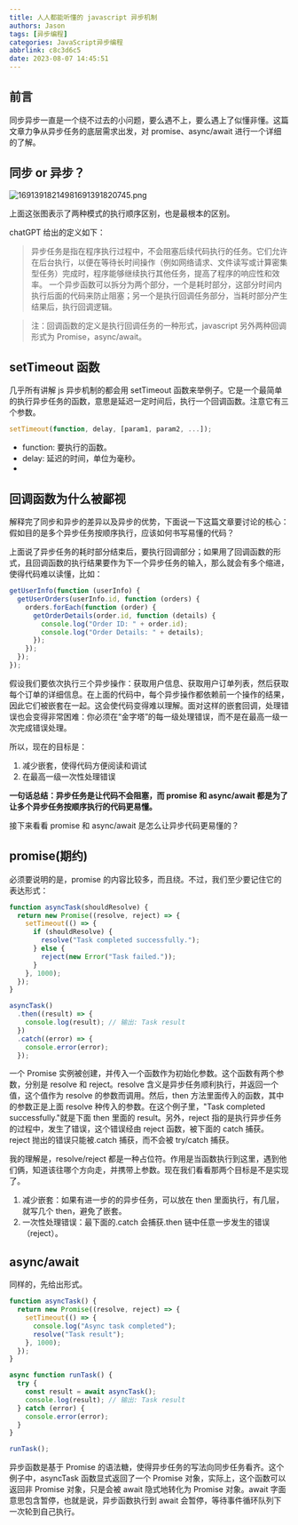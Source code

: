 ```yaml
---
title: 人人都能听懂的 javascript 异步机制
authors: Jason
tags: [异步编程]
categories: JavaScript异步编程
abbrlink: c8c3d6c5
date: 2023-08-07 14:45:51
---
```


## 前言

同步异步一直是一个绕不过去的小问题，要么遇不上，要么遇上了似懂非懂。这篇文章力争从异步任务的底层需求出发，对 promise、async/await 进行一个详细的了解。

## 同步 or 异步？

![16913918214981691391820745.png](https://cdn.jsdelivr.net/gh/li199-code/blog-imgs@main/16913918214981691391820745.png)

上面这张图表示了两种模式的执行顺序区别，也是最根本的区别。

chatGPT 给出的定义如下：

> 异步任务是指在程序执行过程中，不会阻塞后续代码执行的任务。它们允许在后台执行，以便在等待长时间操作（例如网络请求、文件读写或计算密集型任务）完成时，程序能够继续执行其他任务，提高了程序的响应性和效率。
> 一个异步函数可以拆分为两个部分，一个是耗时部分，这部分时间内执行后面的代码来防止阻塞；另一个是执行回调任务部分，当耗时部分产生结果后，执行回调逻辑。

> 注：回调函数的定义是执行回调任务的一种形式，javascript 另外两种回调形式为 Promise，async/await。

## setTimeout 函数

几乎所有讲解 js 异步机制的都会用 setTimeout 函数来举例子。它是一个最简单的执行异步任务的函数，意思是延迟一定时间后，执行一个回调函数。注意它有三个参数。

```js
setTimeout(function, delay, [param1, param2, ...]);
```

- function: 要执行的函数。
- delay: 延迟的时间，单位为毫秒。
- [param1, param2, ...]: 可选参数，这些参数会作为参数传递给执行的函数。

## 回调函数为什么被鄙视

解释完了同步和异步的差异以及异步的优势，下面说一下这篇文章要讨论的核心：假如目的是多个异步任务按顺序执行，应该如何书写易懂的代码？

上面说了异步任务的耗时部分结束后，要执行回调部分；如果用了回调函数的形式，且回调函数的执行结果要作为下一个异步任务的输入，那么就会有多个缩进，使得代码难以读懂，比如：

```js
getUserInfo(function (userInfo) {
  getUserOrders(userInfo.id, function (orders) {
    orders.forEach(function (order) {
      getOrderDetails(order.id, function (details) {
        console.log("Order ID: " + order.id);
        console.log("Order Details: " + details);
      });
    });
  });
});
```

假设我们要依次执行三个异步操作：获取用户信息、获取用户订单列表，然后获取每个订单的详细信息。在上面的代码中，每个异步操作都依赖前一个操作的结果，因此它们被嵌套在一起。这会使代码变得难以理解。面对这样的嵌套回调，处理错误也会变得非常困难：你必须在“金字塔”的每一级处理错误，而不是在最高一级一次完成错误处理。

所以，现在的目标是：

1. 减少嵌套，使得代码方便阅读和调试
2. 在最高一级一次性处理错误

**一句话总结：异步任务是让代码不会阻塞，而 promise 和 async/await 都是为了让多个异步任务按顺序执行的代码更易懂。**

接下来看看 promise 和 async/await 是怎么让异步代码更易懂的？

## promise(期约)

必须要说明的是，promise 的内容比较多，而且绕。不过，我们至少要记住它的表达形式：

```js
function asyncTask(shouldResolve) {
  return new Promise((resolve, reject) => {
    setTimeout(() => {
      if (shouldResolve) {
        resolve("Task completed successfully.");
      } else {
        reject(new Error("Task failed."));
      }
    }, 1000);
  });
}

asyncTask()
  .then((result) => {
    console.log(result); // 输出: Task result
  })
  .catch((error) => {
    console.error(error);
  });
```

一个 Promise 实例被创建，并传入一个函数作为初始化参数。这个函数有两个参数，分别是 resolve 和 reject。resolve 含义是异步任务顺利执行，并返回一个值，这个值作为 resolve 的参数而调用。然后，then 方法里面传入的函数，其中的参数正是上面 resolve 种传入的参数。在这个例子里，"Task completed successfully."就是下面 then 里面的 result。另外，reject 指的是执行异步任务的过程中，发生了错误，这个错误经由 reject 函数，被下面的 catch 捕获。reject 抛出的错误只能被.catch 捕获，而不会被 try/catch 捕获。

我的理解是，resolve/reject 都是一种占位符。作用是当函数执行到这里，遇到他们俩，知道该往哪个方向走，并携带上参数。现在我们看看那两个目标是不是实现了。

1. 减少嵌套：如果有进一步的的异步任务，可以放在 then 里面执行，有几层，就写几个 then，避免了嵌套。
2. 一次性处理错误：最下面的.catch 会捕获.then 链中任意一步发生的错误（reject）。

## async/await

同样的，先给出形式。

```js
function asyncTask() {
  return new Promise((resolve, reject) => {
    setTimeout(() => {
      console.log("Async task completed");
      resolve("Task result");
    }, 1000);
  });
}

async function runTask() {
  try {
    const result = await asyncTask();
    console.log(result); // 输出: Task result
  } catch (error) {
    console.error(error);
  }
}

runTask();
```

异步函数是基于 Promise 的语法糖，使得异步任务的写法向同步任务看齐。这个例子中，asyncTask 函数显式返回了一个 Promise 对象，实际上，这个函数可以返回非 Promise 对象，只是会被 await 隐式地转化为 Promise 对象。await 字面意思包含暂停，也就是说，异步函数执行到 await 会暂停，等待事件循环队列下一次轮到自己执行。
